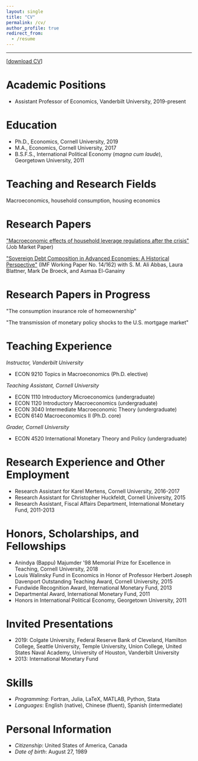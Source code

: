 ```yaml
---
layout: single
title: "CV"
permalink: /cv/
author_profile: true
redirect_from:
  - /resume
---
```

---
[[download CV](http://malin-hu.github.io/files/MH_CV.pdf)]  

Academic Positions
======
* Assistant Professor of Economics, Vanderbilt University, 2019-present

Education
======
* Ph.D., Economics, Cornell University, 2019 
* M.A., Economics, Cornell University, 2017
* B.S.F.S., International Political Economy (_magna cum laude_), Georgetown University, 2011

Teaching and Research Fields
=====
Macroeconomics, household consumption, housing economics

Research Papers
====
["Macroeconomic effects of household leverage regulations after the crisis"](https://malin-hu.github.io/files/MH_JMP.pdf) (Job Market Paper)

["Sovereign Debt Composition in Advanced Economies: A Historical Perspective"](https://malin-hu.github.io/files/sovereign_debt_composition.pdf) (IMF Working Paper No. 14/162) with S. M. Ali Abbas, Laura Blattner, Mark De Broeck, and Asmaa El-Ganainy

Research Papers in Progress
=====
"The consumption insurance role of homeownership"

"The transmission of monetary policy shocks to the U.S. mortgage market"

Teaching Experience
=====
_Instructor, Vanderbilt University_ 
* ECON 9210 Topics in Macroeconomics (Ph.D. elective)

_Teaching Assistant, Cornell University_
* ECON 1110 Introductory Microeconomics (undergraduate)
* ECON 1120 Introductory Macroeconomics (undergraduate)
* ECON 3040 Intermediate Macroeconomic Theory (undergraduate)
* ECON 6140 Macroeconomics II (Ph.D. core)

_Grader, Cornell University_
* ECON 4520 International Monetary Theory and Policy (undergraduate)

Research Experience and Other Employment
=====
* Research Assistant for Karel Mertens, Cornell University, 2016-2017
* Research Assistant for Christopher Huckfeldt, Cornell University, 2015
* Research Assistant, Fiscal Affairs Department, International Monetary Fund, 2011-2013

Honors, Scholarships, and Fellowships
======
* Anindya (Bappu) Majumder '98 Memorial Prize for Excellence in Teaching, Cornell University, 2018
* Louis Walinsky Fund in Economics in Honor of Professor Herbert Joseph Davenport Outstanding Teaching Award, Cornell University, 2015
* Fundwide Recognition Award, International Monetary Fund, 2013
* Departmental Award, International Monetary Fund, 2011
* Honors in International Political Economy, Georgetown University, 2011

Invited Presentations
=====
* 2019: Colgate University, Federal Reserve Bank of Cleveland, Hamilton College, Seattle University, Temple University, Union College, United States Naval Academy, University of Houston, Vanderbilt University
* 2013: International Monetary Fund

Skills
======
* _Programming_: Fortran, Julia, LaTeX, MATLAB, Python, Stata
* _Languages_: English (native), Chinese (fluent), Spanish (intermediate)

Personal Information
====
* _Citizenship_: United States of America, Canada
* _Date of birth_: August 27, 1989
